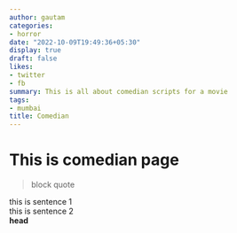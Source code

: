 ```yaml
---
author: gautam
categories:
- horror
date: "2022-10-09T19:49:36+05:30"
display: true
draft: false
likes:
- twitter
- fb
summary: This is all about comedian scripts for a movie
tags:
- mumbai
title: Comedian
---
```


# This is comedian page
> block quote  

 this is sentence 1  
  this is sentence 2  
**head**
